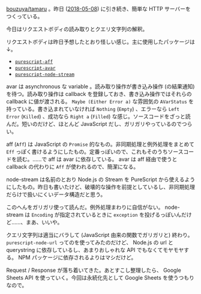[bouzuya/tamaru][] 。昨日 ([2018-05-08][]) に引き続き、簡単な HTTP サーバーをつくっている。

今日はリクエストボディの読み取りとクエリ文字列の解釈。

リクエストボディは昨日予想したとおり怪しい感じ。主に使用したパッケージは↓。

- [`purescript-aff`][slamdata/purescript-aff]
- [`purescript-avar`][slamdata/purescript-avar]
- [`purescript-node-stream`][purescript-node/purescript-node-streams]

avar は asynchronous な variable 。読み取り操作が書き込み操作 (の結果通知) を待つ。読み取り操作は callback を登録しておき、書き込み操作ではそれらの callback に値が渡される。 `Maybe (Either Error a)` な雰囲気の `AVarStatus` を持っている。書き込まれていなければ `Nothing` (`Empty`) 、エラーなら `Left Error` (`Killed`) 、成功なら `Right a` (`Filled`) な感じ。ソースコードをざっと読んだ。短いのだけど、ほとんど JavaScript だし、ガリガリやっているのでつらい。

aff (`Aff`) は JavaScript の `Promise` 的なもの。非同期処理と例外処理をまとめて `Eff` っぽく書けるようにしたもの。定番っぽいので、これもそのうちソースコードを読む。……で aff は avar に依存している。 avar は aff 経由で使うと callback の代わりに `Aff` が使われるので、簡潔になる。

node-stream は名前のとおり Node.js の Stream を PureScript から使えるようにしたもの。昨日も書いたけど、破壊的な操作を前提としているし、非同期処理だらけで扱いにくいデータ構造だと思う。

このへんをガリガリ使って読んだ。例外処理まわりに自信がない。 node-stream は `Encoding` が指定されているときに `exception` を投げるっぽいんだけど……、まあ、いいや。

クエリ文字列は適当にバラして (JavaScript 由来の関数でガリガリと) 終わり。 `purescript-node-url` ってのを使ってみたのだけど、 Node.js の url と querystring に依存しているし、あまりおしゃれな API でもなくてモヤモヤする。 NPM パッケージに依存されるよりはマシだけど。

Request / Response が落ち着いてきた。あとすこし整理したら、 Google Sheets API を使っていく。今回は永続化先として Google Sheets を使うつもりなので。

[2018-05-08]: https://blog.bouzuya.net/2018/05/08/
[bouzuya/tamaru]: https://github.com/bouzuya/tamaru
[purescript-node/purescript-node-streams]: https://github.com/purescript-node/purescript-node-streams
[slamdata/purescript-aff]: https://github.com/slamdata/purescript-aff
[slamdata/purescript-avar]: https://github.com/slamdata/purescript-avar
